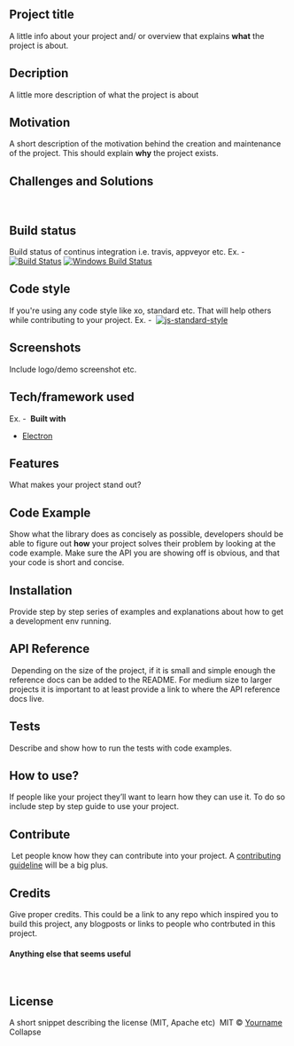 ## Project title
A little info about your project and/ or overview that explains **what** the project is about.
​
## Decription
A little more description of what the project is about 
​
## Motivation
A short description of the motivation behind the creation and maintenance of the project. This should explain **why** the project exists.
​
## Challenges and Solutions
​
## Build status
Build status of continus integration i.e. travis, appveyor etc. Ex. - 
​
[![Build Status](https://travis-ci.org/akashnimare/foco.svg?branch=master)](https://travis-ci.org/akashnimare/foco)
[![Windows Build Status](https://ci.appveyor.com/api/projects/status/github/akashnimare/foco?branch=master&svg=true)](https://ci.appveyor.com/project/akashnimare/foco/branch/master)
​
## Code style
If you're using any code style like xo, standard etc. That will help others while contributing to your project. Ex. -
​
[![js-standard-style](https://img.shields.io/badge/code%20style-standard-brightgreen.svg?style=flat)](https://github.com/feross/standard)
 
## Screenshots
Include logo/demo screenshot etc.
​
## Tech/framework used
Ex. -
​
<b>Built with</b>
- [Electron](https://electron.atom.io)
​
## Features
What makes your project stand out?
​
## Code Example
Show what the library does as concisely as possible, developers should be able to figure out **how** your project solves their problem by looking at the code example. Make sure the API you are showing off is obvious, and that your code is short and concise.
​
## Installation
Provide step by step series of examples and explanations about how to get a development env running.
​
## API Reference
​
Depending on the size of the project, if it is small and simple enough the reference docs can be added to the README. For medium size to larger projects it is important to at least provide a link to where the API reference docs live.
​
## Tests
Describe and show how to run the tests with code examples.
​
## How to use?
If people like your project they’ll want to learn how they can use it. To do so include step by step guide to use your project.
​
## Contribute
​
Let people know how they can contribute into your project. A [contributing guideline](https://github.com/zulip/zulip-electron/blob/master/CONTRIBUTING.md) will be a big plus.
​
## Credits
Give proper credits. This could be a link to any repo which inspired you to build this project, any blogposts or links to people who contrbuted in this project. 
​
#### Anything else that seems useful
​
## License
A short snippet describing the license (MIT, Apache etc)
​
MIT © [Yourname]()
Collapse